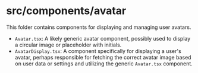 # src/components/avatar

This folder contains components for displaying and managing user avatars.

- `Avatar.tsx`: A likely generic avatar component, possibly used to display a circular image or placeholder with initials.
- `AvatarDisplay.tsx`: A component specifically for displaying a user's avatar, perhaps responsible for fetching the correct avatar image based on user data or settings and utilizing the generic `Avatar.tsx` component.